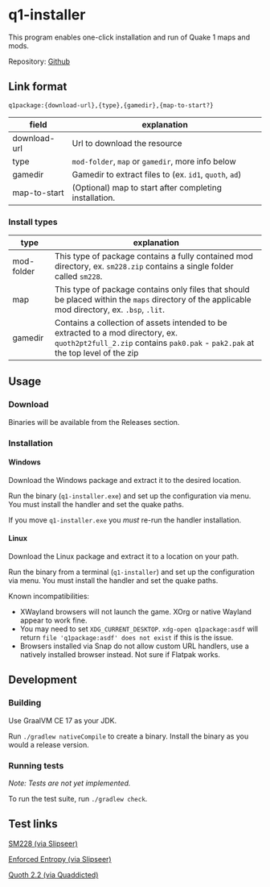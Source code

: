 # q1-installer

This program enables one-click installation and run of Quake 1 maps and mods.

Repository: [Github](https://github.com/jjelliott/quake-one-click)

## Link format

```
q1package:{download-url},{type},{gamedir},{map-to-start?}
```

| field        | explanation                                            |
|--------------|--------------------------------------------------------|
| download-url | Url to download the resource                           |
| type         | `mod-folder`, `map` or `gamedir`, more info below      |
| gamedir      | Gamedir to extract files to (ex. `id1`, `quoth`, `ad`) | 
| map-to-start | (Optional) map to start after completing installation. |

### Install types

| type       | explanation                                                                                                                                                         |
|------------|---------------------------------------------------------------------------------------------------------------------------------------------------------------------|
| mod-folder | This type of package contains a fully contained mod directory, ex. `sm228.zip` contains a single folder called `sm228`.                                             |
| map        | This type of package contains only files that should be placed within the `maps` directory of the applicable mod directory, ex. `.bsp`, `.lit`.                     |
| gamedir    | Contains a collection of assets intended to be extracted to a mod directory, ex. `quoth2pt2full_2.zip` contains `pak0.pak` - `pak2.pak` at the top level of the zip |

## Usage

### Download

Binaries will be available from the Releases section.

### Installation

#### Windows

Download the Windows package and extract it to the desired location.

Run the binary (`q1-installer.exe`) and set up the configuration via menu. You must install the handler and set the
quake paths.

If you move `q1-installer.exe` you _must_ re-run the handler installation.

#### Linux

Download the Linux package and extract it to a location on your path.

Run the binary from a terminal (`q1-installer`) and set up the configuration via menu. You must install the handler and
set the quake paths.

Known incompatibilities:

- XWayland browsers will not launch the game. XOrg or native Wayland appear to work fine.
- You may need to set `XDG_CURRENT_DESKTOP`. `xdg-open q1package:asdf` will
  return `file 'q1package:asdf' does not exist` if this is the issue.
- Browsers installed via Snap do not allow custom URL handlers, use a natively installed browser instead. Not sure if
  Flatpak works.

## Development

### Building

Use GraalVM CE 17 as your JDK.

Run `./gradlew nativeCompile` to create a binary. Install the binary as you would a release version.

### Running tests

_Note: Tests are not yet implemented._

To run the test suite, run `./gradlew check`.

## Test links

<?>
<p><a href="q1package:https://www.slipseer.com/index.php?resources/sm228-vanilla.335/download,mod-folder,sm228,start">SM228 (via Slipseer)</a></p>
<p><a href="q1package:https://www.slipseer.com/index.php?resources/enforced-entropy.343/download,map,id1,spasp1">Enforced Entropy (via Slipseer)</a></p>
<p><a href="q1package:https://www.quaddicted.com/filebase/quoth2pt2full_2.zip,gamedir,quoth,start">Quoth 2.2 (via Quaddicted)</a></p>
<?>